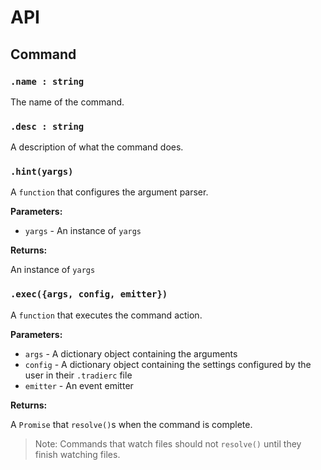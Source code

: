 # API

## Command

### `.name : string`

The name of the command.

### `.desc : string`

A description of what the command does.

### `.hint(yargs)`

A `function` that configures the argument parser.

**Parameters:**

 - `yargs` - An instance of `yargs`

**Returns:**

An instance of `yargs`

### `.exec({args, config, emitter})`

A `function` that executes the command action.

**Parameters:**

 - `args` - A dictionary object containing the arguments
 - `config` - A dictionary object containing the settings configured by the user in their `.tradierc` file
 - `emitter` - An event emitter

**Returns:**

A `Promise` that `resolve()`s when the command is complete.

> Note: Commands that watch files should not `resolve()` until they finish watching files.